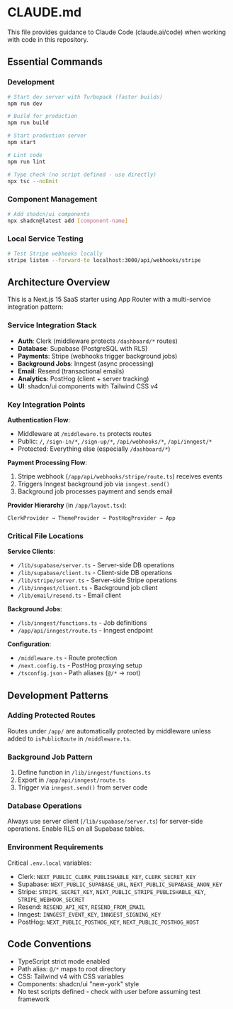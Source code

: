 # CLAUDE.md

This file provides guidance to Claude Code (claude.ai/code) when working with code in this repository.

## Essential Commands

### Development
```bash
# Start dev server with Turbopack (faster builds)
npm run dev

# Build for production
npm run build

# Start production server
npm start

# Lint code
npm run lint

# Type check (no script defined - use directly)
npx tsc --noEmit
```

### Component Management
```bash
# Add shadcn/ui components
npx shadcn@latest add [component-name]
```

### Local Service Testing
```bash
# Test Stripe webhooks locally
stripe listen --forward-to localhost:3000/api/webhooks/stripe
```

## Architecture Overview

This is a Next.js 15 SaaS starter using App Router with a multi-service integration pattern:

### Service Integration Stack
- **Auth**: Clerk (middleware protects `/dashboard/*` routes)  
- **Database**: Supabase (PostgreSQL with RLS)
- **Payments**: Stripe (webhooks trigger background jobs)
- **Background Jobs**: Inngest (async processing)
- **Email**: Resend (transactional emails)
- **Analytics**: PostHog (client + server tracking)
- **UI**: shadcn/ui components with Tailwind CSS v4

### Key Integration Points

**Authentication Flow**:
- Middleware at `/middleware.ts` protects routes
- Public: `/`, `/sign-in/*`, `/sign-up/*`, `/api/webhooks/*`, `/api/inngest/*`
- Protected: Everything else (especially `/dashboard/*`)

**Payment Processing Flow**:
1. Stripe webhook (`/app/api/webhooks/stripe/route.ts`) receives events
2. Triggers Inngest background job via `inngest.send()`
3. Background job processes payment and sends email

**Provider Hierarchy** (in `/app/layout.tsx`):
```
ClerkProvider → ThemeProvider → PostHogProvider → App
```

### Critical File Locations

**Service Clients**:
- `/lib/supabase/server.ts` - Server-side DB operations
- `/lib/supabase/client.ts` - Client-side DB operations  
- `/lib/stripe/server.ts` - Server-side Stripe operations
- `/lib/inngest/client.ts` - Background job client
- `/lib/email/resend.ts` - Email client

**Background Jobs**:
- `/lib/inngest/functions.ts` - Job definitions
- `/app/api/inngest/route.ts` - Inngest endpoint

**Configuration**:
- `/middleware.ts` - Route protection
- `/next.config.ts` - PostHog proxying setup
- `/tsconfig.json` - Path aliases (`@/*` → root)

## Development Patterns

### Adding Protected Routes
Routes under `/app/` are automatically protected by middleware unless added to `isPublicRoute` in `/middleware.ts`.

### Background Job Pattern
1. Define function in `/lib/inngest/functions.ts`
2. Export in `/app/api/inngest/route.ts` 
3. Trigger via `inngest.send()` from server code

### Database Operations
Always use server client (`/lib/supabase/server.ts`) for server-side operations. Enable RLS on all Supabase tables.

### Environment Requirements
Critical `.env.local` variables:
- Clerk: `NEXT_PUBLIC_CLERK_PUBLISHABLE_KEY`, `CLERK_SECRET_KEY`
- Supabase: `NEXT_PUBLIC_SUPABASE_URL`, `NEXT_PUBLIC_SUPABASE_ANON_KEY`
- Stripe: `STRIPE_SECRET_KEY`, `NEXT_PUBLIC_STRIPE_PUBLISHABLE_KEY`, `STRIPE_WEBHOOK_SECRET`
- Resend: `RESEND_API_KEY`, `RESEND_FROM_EMAIL`
- Inngest: `INNGEST_EVENT_KEY`, `INNGEST_SIGNING_KEY`
- PostHog: `NEXT_PUBLIC_POSTHOG_KEY`, `NEXT_PUBLIC_POSTHOG_HOST`

## Code Conventions

- TypeScript strict mode enabled
- Path alias: `@/*` maps to root directory
- CSS: Tailwind v4 with CSS variables
- Components: shadcn/ui "new-york" style
- No test scripts defined - check with user before assuming test framework